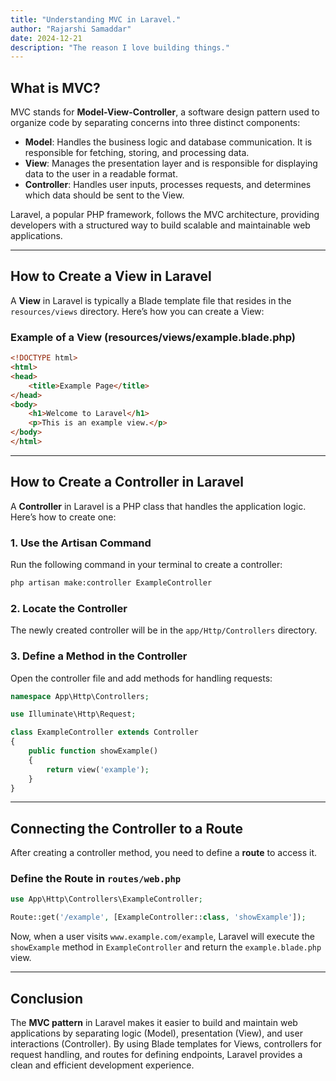```yaml
---
title: "Understanding MVC in Laravel."
author: "Rajarshi Samaddar"
date: 2024-12-21
description: "The reason I love building things."
---
```


## What is MVC?

MVC stands for **Model-View-Controller**, a software design pattern used to organize code by separating concerns into three distinct components:

- **Model**: Handles the business logic and database communication. It is responsible for fetching, storing, and processing data.
- **View**: Manages the presentation layer and is responsible for displaying data to the user in a readable format.
- **Controller**: Handles user inputs, processes requests, and determines which data should be sent to the View.

Laravel, a popular PHP framework, follows the MVC architecture, providing developers with a structured way to build scalable and maintainable web applications.

---

## How to Create a View in Laravel

A **View** in Laravel is typically a Blade template file that resides in the `resources/views` directory. Here’s how you can create a View:

### **Example of a View (resources/views/example.blade.php)**
```html
<!DOCTYPE html>
<html>
<head>
    <title>Example Page</title>
</head>
<body>
    <h1>Welcome to Laravel</h1>
    <p>This is an example view.</p>
</body>
</html>
```

---

## How to Create a Controller in Laravel

A **Controller** in Laravel is a PHP class that handles the application logic. Here’s how to create one:

### **1. Use the Artisan Command**
Run the following command in your terminal to create a controller:
```sh
php artisan make:controller ExampleController
```

### **2. Locate the Controller**
The newly created controller will be in the `app/Http/Controllers` directory.

### **3. Define a Method in the Controller**
Open the controller file and add methods for handling requests:

```php
namespace App\Http\Controllers;

use Illuminate\Http\Request;

class ExampleController extends Controller
{
    public function showExample()
    {
        return view('example');
    }
}
```

---

## Connecting the Controller to a Route

After creating a controller method, you need to define a **route** to access it.

### **Define the Route in `routes/web.php`**
```php
use App\Http\Controllers\ExampleController;

Route::get('/example', [ExampleController::class, 'showExample']);
```

Now, when a user visits `www.example.com/example`, Laravel will execute the `showExample` method in `ExampleController` and return the `example.blade.php` view.

---

## Conclusion

The **MVC pattern** in Laravel makes it easier to build and maintain web applications by separating logic (Model), presentation (View), and user interactions (Controller). By using Blade templates for Views, controllers for request handling, and routes for defining endpoints, Laravel provides a clean and efficient development experience.